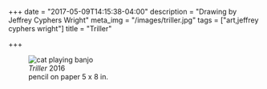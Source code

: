 +++
date = "2017-05-09T14:15:38-04:00"
description = "Drawing by Jeffrey Cyphers Wright"
meta_img = "/images/triller.jpg"
tags = ["art,jeffrey cyphers wright"]
title = "Triller"

+++

<figure> <img src="/images/creatures/triller.jpg" alt="cat playing banjo"> <figcaption> <em>Triller</em> 2016<br> pencil on paper 5 x 8 in.</figcaption>
